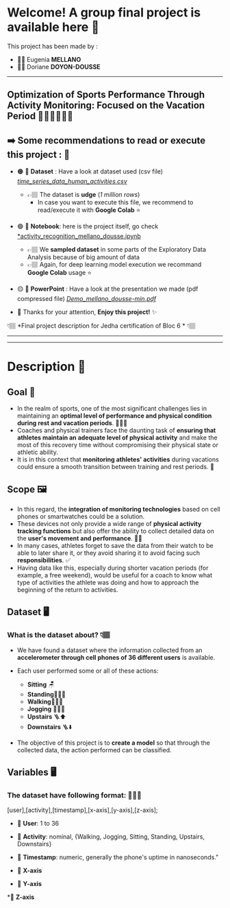 # Welcome! A group final project is available here 🩵

This project has been made by : 
 * 👩🏻 Eugenia **MELLANO**
 * 👩🏽 Doriane **DOYON-DOUSSE**

---

## Optimization of Sports Performance Through Activity Monitoring: Focused on the Vacation Period 🏃🏽‍♀️🏋🏻‍♂️


## ➡️ Some recommendations to read or execute this project : 🤗

 * 🟠 🔗 **Dataset** :  Have a look at dataset used (csv file) <ins>*time_series_data_human_activities.csv*</ins>  
   
    * 👉🏽 The dataset is **udge** (*1 million rows*) 
        * In case you want to execute this file, we recommend to read/execute it with **Google Colab** ⭐️ 


 * 🟢 🔗 **Notebook**: here is the project itself, go check <ins>*activity_recognition_mellano_dousse.ipynb</ins>
   
    * 👉🏽 We **sampled dataset** in some parts of the Exploratory Data Analysis because of big amount of data 
    * 👉🏽 Again, for deep learning model execution we recommand **Google Colab** usage ⭐️
      
 * 🟡 🔗 **PowerPoint** :  Have a look at the presentation we made (pdf compressed file) <ins>*Demo_mellano_dousse-min.pdf*</ins>  

 * 🔵 Thanks for your attention, **Enjoy this project!** ✨


👇🏽 *Final project description for Jedha certification of Bloc 6 * 👇🏽

---
---

# Description 📖

## Goal 🎯

* In the realm of sports, one of the most significant challenges lies in maintaining an **optimal level of performance and physical condition during rest and vacation periods**. 🏃🏽‍♀️
* Coaches and physical trainers face the daunting task of **ensuring that athletes maintain an adequate level of physical activity** and make the most of this recovery time without compromising their physical state or athletic ability. 
* It is in this context that **monitoring athletes' activities** during vacations could ensure a smooth transition between training and rest periods. 📲

## Scope 🖼️

* In this regard, the **integration of monitoring technologies** based on cell phones or smartwatches could be a solution. 
* These devices not only provide a wide range of **physical activity tracking functions** but also offer the ability to collect detailed data on the **user's movement and performance**. 💪🏽
* In many cases, athletes forget to save the data from their watch to be able to later share it, or they avoid sharing it to avoid facing such **responsibilities**. ✅
* Having data like this, especially during shorter vacation periods (for example, a free weekend), would be useful for a coach to know what type of activities the athlete was doing and how to approach the beginning of the return to activities.


## Dataset 🖥️

### **What is the dataset about?** 👇🏽

* We have found a dataset where the information collected from an **accelerometer through cell phones of 36 different users** is available. 

* Each user performed some or all of these actions: 
    * **Sitting** 🪑
    * **Standing**🧍🏻‍♀️
    * **Walking**🚶🏻‍♀️
    * **Jogging** 🏃🏽‍♀️
    * **Upstairs** 🪜⬆️
    * **Downstairs** 🪜⬇️

* The objective of this project is to **create a model**  so that through the collected data, the action performed can be classified.


## Variables 🖥️

 ### **The dataset have following format**: 👩🏽‍💻
 
 [user],[activity],[timestamp],[x-axis],[y-axis],[z-axis];
 
   * 🔹 **User**: 1 to 36 

   * 🎯 **Activity**: nominal, {Walking, Jogging, Sitting, Standing, Upstairs, Downstairs} 

   * 🔹 **Timestamp**: numeric, generally the phone's uptime in nanoseconds."

   * 🔹 **X-axis**

   * 🔹 **Y-axis**

   *🔹 **Z-axis**
